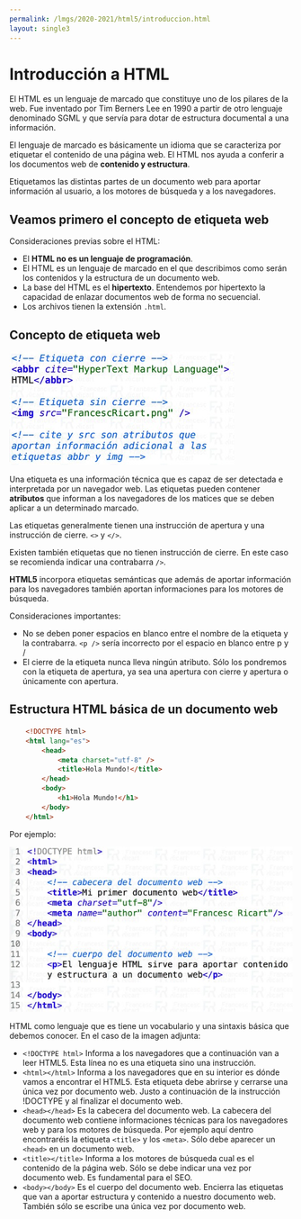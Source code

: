 ```yaml
---
permalink: /lmgs/2020-2021/html5/introduccion.html
layout: single3
---
```


# Introducción a HTML

El HTML es un lenguaje de marcado que constituye uno de los pilares de la web. Fue inventado por Tim Berners Lee en 1990 a partir de otro lenguaje denominado SGML y que servía para dotar de estructura documental a una información.

El lenguaje de marcado es básicamente un idioma que se caracteriza por etiquetar el contenido de una página web. El HTML nos ayuda a conferir a los documentos web de **contenido y estructura**.

Etiquetamos las distintas partes de un documento web para aportar información al usuario, a los motores de búsqueda y a los navegadores.

## Veamos primero el concepto de etiqueta web

Consideraciones previas sobre el HTML:

* El **HTML no es un lenguaje de programación**.
* El HTML es un lenguaje de marcado en el que describimos como serán los contenidos y la estructura de un documento web.
* La base del HTML es el **hipertexto**. Entendemos por hipertexto la capacidad de enlazar documentos web de forma no secuencial.
* Los archivos tienen la extensión `.html`.

## Concepto de etiqueta web

![html5](img/etiquetas-html.jpg)

Una etiqueta es una información técnica que es capaz de ser detectada e interpretada por un navegador web. Las etiquetas pueden contener **atributos** que informan a los navegadores de los matices que se deben aplicar a un determinado marcado.

Las etiquetas generalmente tienen una instrucción de apertura y una instrucción de cierre. `<>` y `</>`.

Existen también etiquetas que no tienen instrucción de cierre. En este caso se recomienda indicar una contrabarra `/>`. 

**HTML5** incorpora etiquetas semánticas que además de aportar información para los navegadores también aportan informaciones para los motores de búsqueda.

Consideraciones importantes:

* No se deben poner espacios en blanco entre el nombre de la etiqueta y la contrabarra. `<p />` sería incorrecto por el espacio en blanco entre p y /
* El cierre de la etiqueta nunca lleva ningún atributo. Sólo los pondremos con la etiqueta de apertura, ya sea una apertura con cierre y apertura o únicamente con apertura.

## Estructura HTML básica de un documento web

```html
    <!DOCTYPE html>
    <html lang="es">
        <head>
            <meta charset="utf-8" />
            <title>Hola Mundo!</title>
        </head>
        <body>
            <h1>Hola Mundo!</h1>
        </body>
    </html>
```
Por ejemplo:

![html5](img/estructura-documento-web-1.jpg)

HTML como lenguaje que es tiene un vocabulario y una sintaxis básica que debemos conocer. En el caso de la imagen adjunta:

* `<!DOCTYPE html>` Informa a los navegadores que a continuación van a leer HTML5. Esta línea no es una etiqueta sino una instrucción. 
* `<html></html>` Informa a los navegadores que en su interior es dónde vamos a encontrar el HTML5. Esta etiqueta debe abrirse y cerrarse una única vez por documento web. Justo a continuación de la instrucción !DOCTYPE y al finalizar el documento web.
* `<head></head>` Es la cabecera del documento web. La cabecera del documento web contiene informaciones técnicas para los navegadores web y para los motores de búsqueda. Por ejemplo aquí dentro encontraréis la etiqueta `<title>` y los `<meta>`. Sólo debe aparecer un `<head>` en un documento web.
* `<title></title>` Informa a los motores de búsqueda cual es el contenido de la página web. Sólo se debe indicar una vez por documento web. Es fundamental para el SEO.
* `<body></body>` Es el cuerpo del documento web. Encierra las etiquetas que van a aportar estructura y contenido a nuestro documento web. También sólo se escribe una única vez por documento web.

